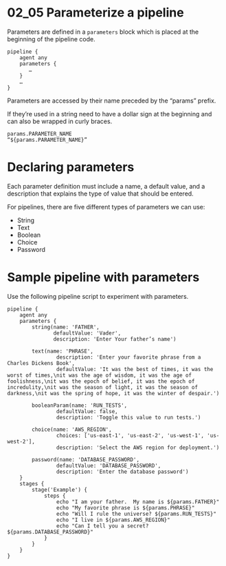 # 02_05 Parameterize a pipeline
Parameters are defined in a `parameters` block which is placed at the beginning of the pipeline code.
```
pipeline {
    agent any
    parameters {
       …
    }
    …
}
```

Parameters are accessed by their name preceded by the  “params” prefix.

If they’re used in a string need to have a dollar sign at the beginning and can also be wrapped in curly braces.
```
params.PARAMETER_NAME
“${params.PARAMETER_NAME}”
```

# Declaring parameters
Each parameter definition must include a name, a default value, and a description that explains the type of value that should be entered.

For pipelines, there are five different types of parameters we can use:
- String
- Text
- Boolean
- Choice
- Password

# Sample pipeline with parameters
Use the following pipeline script to experiment with parameters.
```
pipeline {
    agent any
    parameters {
        string(name: 'FATHER',
               defaultValue: 'Vader',
               description: 'Enter Your father’s name')

        text(name: 'PHRASE',
                description: 'Enter your favorite phrase from a Charles Dickens Book',
                defaultValue: 'It was the best of times, it was the worst of times,\nit was the age of wisdom, it was the age of foolishness,\nit was the epoch of belief, it was the epoch of incredulity,\nit was the season of light, it was the season of darkness,\nit was the spring of hope, it was the winter of despair.')

        booleanParam(name: 'RUN_TESTS',
                defaultValue: false,
                description: 'Toggle this value to run tests.')

        choice(name: 'AWS_REGION',
                choices: ['us-east-1', 'us-east-2', 'us-west-1', 'us-west-2'],
                description: 'Select the AWS region for deployment.')

        password(name: 'DATABASE_PASSWORD',
                defaultValue: 'DATABASE_PASSWORD',
                description: 'Enter the database password')
    }
    stages {
        stage('Example') {
            steps {
                echo "I am your father.  My name is ${params.FATHER}"
                echo "My favorite phrase is ${params.PHRASE}"
                echo "Will I rule the universe? ${params.RUN_TESTS}"
                echo "I live in ${params.AWS_REGION}"
                echo "Can I tell you a secret? ${params.DATABASE_PASSWORD}"
            }
        }
    }
}
```
